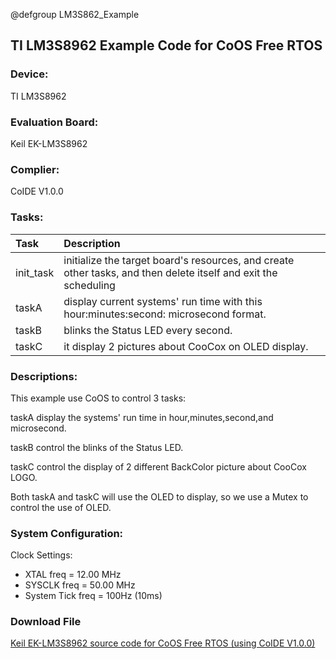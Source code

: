 @defgroup LM3S862_Example

## TI LM3S8962 Example Code for CoOS Free RTOS   ##

### Device: ###
TI LM3S8962

### Evaluation Board: ###
Keil EK-LM3S8962

### Complier: ###
CoIDE V1.0.0

### Tasks: ###

Task|Description
:--|:--
init_task|initialize the target board's resources, and create other tasks, and then delete itself and exit the scheduling
taskA|display current systems' run time with this hour:minutes:second: microsecond format.
taskB|blinks the Status LED every second.
taskC|it display 2 pictures about CooCox on OLED display.

### Descriptions: ###
This example use CoOS to control 3 tasks:

taskA display the systems' run time in hour,minutes,second,and microsecond.

taskB control the blinks of the Status LED.

taskC control the display of 2 different BackColor picture about CooCox LOGO.

Both taskA and taskC will use the OLED to display, so we use a Mutex to control the use of OLED.

### System Configuration: ###
Clock Settings:

- XTAL   freq         = 12.00 MHz
- SYSCLK freq       = 50.00 MHz
- System Tick freq = 100Hz (10ms)

### Download File ###
[Keil EK-LM3S8962 source code for CoOS Free RTOS (using CoIDE V1.0.0)](http://www.coocox.org/download/downloadfile/CoOS/Demo/LM3S8962_CoOS.zip)